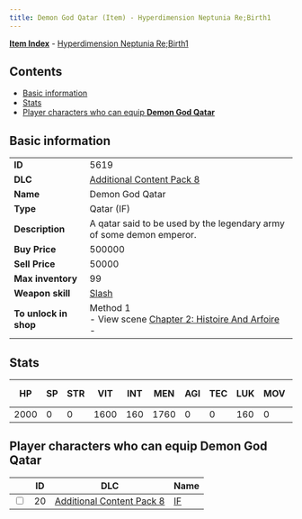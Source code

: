 ```yaml
---
title: Demon God Qatar (Item) - Hyperdimension Neptunia Re;Birth1
---
```


[**Item Index**](/neptunia/rb1/item/index.html) - [Hyperdimension Neptunia Re;Birth1](/neptunia/rb1)

## Contents

- [Basic information](#basic-information)
- [Stats](#stats)
- [Player characters who can equip **Demon God Qatar**](#player-characters-who-can-equip-demon-god-qatar)
## Basic information

|   |   |
| -- | -- |
| **ID** | 5619 |
| **DLC** | [Additional Content Pack 8](/neptunia/rb1/dlc/17-pack8.html) |
| **Name** | Demon God Qatar |
| **Type** | Qatar (IF) |
| **Description** | A qatar said to be used by the legendary army of some demon emperor. |
| **Buy Price** | 500000 |
| **Sell Price** | 50000 |
| **Max inventory** | 99 |
| **Weapon skill** | [Slash](/neptunia/rb1/skill/17-3202-slash.html) |
| **To unlock in shop** | Method 1<br />- View scene [Chapter 2: Histoire And Arfoire](/neptunia/rb1/scene/1-201-chapter-2-histoire-and-arfoire.html)<br />-  |


## Stats

| HP | SP | STR | VIT | INT | MEN | AGI | TEC | LUK | MOV | Fire res. | Ice res. | Wind res. | Lightning res. |
| -- | -- | --- | --- | --- | --- | --- | --- | --- | --- | --------- | -------- | --------- | -------------- |
| 2000 | 0 | 0 | 1600 | 160 | 1760 | 0 | 0 | 160 | 0 | 0 | 0 | 0 | 0 |


## Player characters who can equip **Demon God Qatar**

|    | ID | DLC | Name |
| -- | -- | --- | ---- |
| <input type="checkbox" id="rb1-player-17-20" class="trackbox" /> | 20 | [Additional Content Pack 8](/neptunia/rb1/dlc/17-pack8.html) | [IF](/neptunia/rb1/player/17-20-if.html) |
